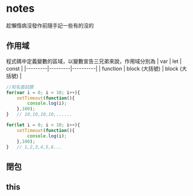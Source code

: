 # notes
趁懶惰病沒發作前隨手記一些有的沒的


## 作用域
程式碼中定義變數的區域，以變數宣告三兄弟來說，作用域分別為
| var | let | const |
|---------|---------|----------|
| function | block (大括號) | block (大括號) |

```javascript
//知名面試題
for(var i = 0; i < 10; i++){
    setTimeout(function(){
        console.log(i);
    },100);
}   // 10,10,10,10,......

for(let i = 0; i < 10; i++){
    setTimeout(function(){
        console.log(i);
    },100);
}   // 1,2,3,4,5,6...
```

## 閉包
## this
